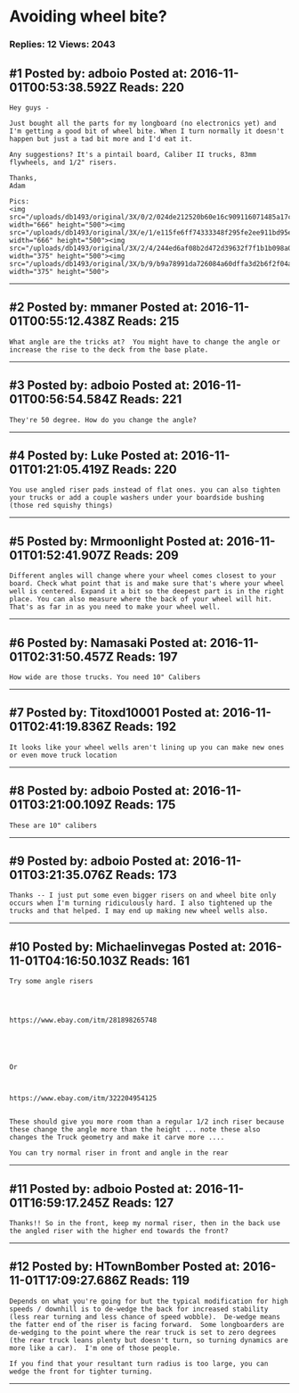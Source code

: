 # Avoiding wheel bite?

### Replies: 12 Views: 2043

## \#1 Posted by: adboio Posted at: 2016-11-01T00:53:38.592Z Reads: 220

```
Hey guys - 

Just bought all the parts for my longboard (no electronics yet) and I'm getting a good bit of wheel bite. When I turn normally it doesn't happen but just a tad bit more and I'd eat it.

Any suggestions? It's a pintail board, Caliber II trucks, 83mm flywheels, and 1/2" risers.

Thanks,
Adam

Pics:
<img src="/uploads/db1493/original/3X/0/2/024de212520b60e16c909116071485a17cdf2313.jpg" width="666" height="500"><img src="/uploads/db1493/original/3X/e/1/e115fe6ff74333348f295fe2ee911bd95e74ea54.jpg" width="666" height="500"><img src="/uploads/db1493/original/3X/2/4/244ed6af08b2d472d39632f7f1b1b098a0f7b743.jpg" width="375" height="500"><img src="/uploads/db1493/original/3X/b/9/b9a78991da726084a60dffa3d2b6f2f04ac4db61.jpg" width="375" height="500">
```

---
## \#2 Posted by: mmaner Posted at: 2016-11-01T00:55:12.438Z Reads: 215

```
What angle are the tricks at?  You might have to change the angle or increase the rise to the deck from the base plate.
```

---
## \#3 Posted by: adboio Posted at: 2016-11-01T00:56:54.584Z Reads: 221

```
They're 50 degree. How do you change the angle?
```

---
## \#4 Posted by: Luke Posted at: 2016-11-01T01:21:05.419Z Reads: 220

```
You use angled riser pads instead of flat ones. you can also tighten your trucks or add a couple washers under your boardside bushing (those red squishy things)
```

---
## \#5 Posted by: Mrmoonlight Posted at: 2016-11-01T01:52:41.907Z Reads: 209

```
Different angles will change where your wheel comes closest to your board. Check what point that is and make sure that's where your wheel well is centered. Expand it a bit so the deepest part is in the right place. You can also measure where the back of your wheel will hit. That's as far in as you need to make your wheel well.
```

---
## \#6 Posted by: Namasaki Posted at: 2016-11-01T02:31:50.457Z Reads: 197

```
How wide are those trucks. You need 10" Calibers
```

---
## \#7 Posted by: Titoxd10001 Posted at: 2016-11-01T02:41:19.836Z Reads: 192

```
It looks like your wheel wells aren't lining up you can make new ones or even move truck location
```

---
## \#8 Posted by: adboio Posted at: 2016-11-01T03:21:00.109Z Reads: 175

```
These are 10" calibers
```

---
## \#9 Posted by: adboio Posted at: 2016-11-01T03:21:35.076Z Reads: 173

```
Thanks -- I just put some even bigger risers on and wheel bite only occurs when I'm turning ridiculously hard. I also tightened up the trucks and that helped. I may end up making new wheel wells also.
```

---
## \#10 Posted by: Michaelinvegas Posted at: 2016-11-01T04:16:50.103Z Reads: 161

```
Try some angle risers 




https://www.ebay.com/itm/281898265748 





Or 



https://www.ebay.com/itm/322204954125


These should give you more room than a regular 1/2 inch riser because these change the angle more than the height ... note these also changes the Truck geometry and make it carve more ....

You can try normal riser in front and angle in the rear
```

---
## \#11 Posted by: adboio Posted at: 2016-11-01T16:59:17.245Z Reads: 127

```
Thanks!! So in the front, keep my normal riser, then in the back use the angled riser with the higher end towards the front?
```

---
## \#12 Posted by: HTownBomber Posted at: 2016-11-01T17:09:27.686Z Reads: 119

```
Depends on what you're going for but the typical modification for high speeds / downhill is to de-wedge the back for increased stability (less rear turning and less chance of speed wobble).  De-wedge means the fatter end of the riser is facing forward.  Some longboarders are de-wedging to the point where the rear truck is set to zero degrees (the rear truck leans plenty but doesn't turn, so turning dynamics are more like a car).  I'm one of those people.

If you find that your resultant turn radius is too large, you can wedge the front for tighter turning.
```

---
